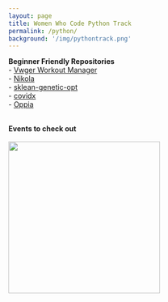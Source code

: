 ```yaml
---
layout: page
title: Women Who Code Python Track
permalink: /python/
background: '/img/pythontrack.png'
---
```

<b>Beginner Friendly Repositories</b>
<br/>
    - [Vwger Workout Manager](https://github.com/wger-project/wger)<br/>
    - [Nikola](https://getnikola.com/)<br/>
    - [sklean-genetic-opt](https://sklearn-genetic-opt.readthedocs.io/en/latest/)<br/>
    - [covidx](https://www.covidsos.net/website/home.html)<br/>
    - [Oppia](https://github.com/oppia/oppia)<br/>
    <br>
  

<b>Events to check out </b>
    <br>
    <br>
    <img src = "{{site.baseurl}}/img/event.png" width="300" height="300">